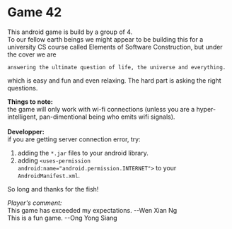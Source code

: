 #  Game 42

This android game is build by a group of 4.<br>
To our fellow earth beings we might appear to be building this for a university CS course called Elements of Software Construction, 
but under the cover we are <p>`answering the ultimate question of life, the universe and everything.`</p>

which is easy and fun and even relaxing. The hard part is asking the right questions.

<strong>Things to note:</strong><br>
the game will only work with wi-fi connections (unless you are a hyper-intelligent, pan-dimentional being
who emits wifi signals).
<br><br>
<strong>Developper:</strong><br>
if you are getting server connection error, 
try:<br>
1. adding the <code>*.jar</code> files to your android library.<br>
2. adding <code>\<uses-permission android:name="android.permission.INTERNET"\></code> to your <code>AndroidManifest.xml</code>.

So long and thanks for the fish!

<em>Player's comment:</em><br>
This game has exceeded my expectations. --Wen Xian Ng<br>
This is a fun game. --Ong Yong Siang
